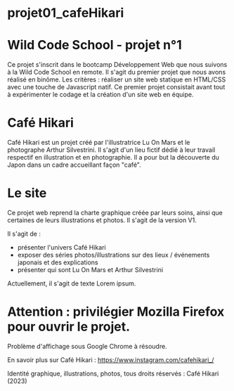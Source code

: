 # projet01_cafeHikari

# Wild Code School - projet n°1
Ce projet s'inscrit dans le bootcamp Développement Web que nous suivons à la Wild Code School en remote.
Il s'agit du premier projet que nous avons réalisé en binôme.
Les critères : réaliser un site web statique en HTML/CSS avec une touche de Javascript natif.
Ce premier projet consistait avant tout à expérimenter le codage et la création d'un site web en équipe.

# Café Hikari 
Café Hikari est un projet créé par l'illustratrice Lu On Mars et le photographe Arthur Silvestrini.
Il s'agit d'un lieu fictif dédié à leur travail respectif en illustration et en photographie.
Il a pour but la découverte du Japon dans un cadre accueillant façon "café".

# Le site
Ce projet web reprend la charte graphique créée par leurs soins, ainsi que certaines de leurs illustrations et photos.
Il s'agit de la version V1.

Il s'agit de :
- présenter l'univers Café Hikari
- exposer des séries photos/illustrations sur des lieux / événements japonais et des explications
- présenter qui sont Lu On Mars et Arthur Silvestrini

Actuellement, il s'agit de texte Lorem ipsum.


# Attention : privilégier Mozilla Firefox pour ouvrir le projet.
Problème d'affichage sous Google Chrome à résoudre.


En savoir plus sur Café Hikari : https://www.instagram.com/cafehikari_/

Identité graphique, illustrations, photos, tous droits réservés : Café Hikari (2023)
